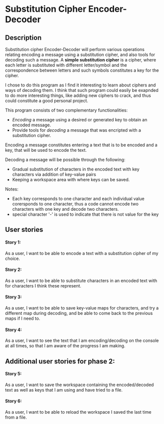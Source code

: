 # Substitution Cipher Encoder-Decoder

## Description

Substitution cipher Encoder-Decoder will perform various operations relating
encoding a message using a substitution cipher, and also tools for decoding 
such a message. A **simple substitution cipher** is a cipher, where each letter is 
substituted with different letter/symbol and the correspondence between 
letters and such symbols constitutes a key for the cipher. 


I chose to do this program as I find it interesting to learn about ciphers and ways of decoding them. 
I think that  such program could easily be exapnded to do more interesting things, like adding new 
ciphers to crack, and thus could constitute a good personal project. 

This program consists of two complementary functionalities: 
* _Encoding_ a message using a desired or generated key to obtain an encoded 
message. 
* Provide tools for _decoding_ a message that was encripted with a substitution cipher.

Encoding a message constitutes entering a text that is to be encoded and a key, that will be 
used to encode the text. 

Decoding a message will be possible through the following: 
* Gradual substitution of characters in the encoded text with key characters via addition of key-value pairs
* Keeping a workspace area with where keys can be saved. 


Notes: 
* Each key corresponds to one character and each individual value corersponds to one character,
thus a code cannot encode two characters with one key and decode two characters.
* special character '-' is used to indicate that there is not value for the key 

## User stories 

#### Story 1: 
As a user, I want to be able to encode a text with a substitution cipher of my choice.  

#### Story 2: 
As a user, I want to be able to substitute characters in an encoded text with for characters I think these 
represent. 

#### Story 3: 
As a user, I want to be able to save key-value maps for characters, and try a different map during decoding,
and be able to come back to the previous maps if I need to.

#### Story 4: 
As a user, I want to see the text that I am encoding/decoding on the console at all times, so that I am 
aware of the progress I am making.

## Additional user stories for phase 2: 

#### Story 5: 
As a user, I want to save the workspace containing the encoded/decoded text as well as keys that I am using 
and have tried to a file. 

#### Story 6: 
As a user, I want to be able to reload the workspace I saved the last time from a file. 

